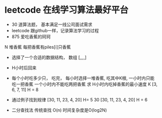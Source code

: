 # leetcode 在线学习算法最好平台
- 30 道算法题， 基本满足一线公司面试需求
- leetcode 跟github一样，记录算法学习的过程
- 875 爱吃香蕉的珂珂

N 堆香蕉 每把香蕉有piles[i]只香蕉
- 选择了一个合适的数据结构， 数组 [,,,,]
- H小时后回来 
- 每个小时吃多少只， 吃完， 
每小时选择一堆香蕉, 吃其中K根, 一小时内只能吃一把香蕉 
一个小时内不能吃两把香蕉
求 H小时内吃掉香蕉的最小速度 K
[3, 6, 7, 11]  H = 8 
- 通过例子找到规律
[30, 11, 23, 4, 20]  H= 5    30 
[30, 11, 23, 4, 20] H = 6 

- 二分查找法
  传统查找 O(n)
  时间复杂度是O(log2N)